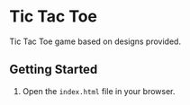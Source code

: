 # Tic Tac Toe

Tic Tac Toe game based on designs provided.

## Getting Started

1. Open the `index.html` file in your browser.